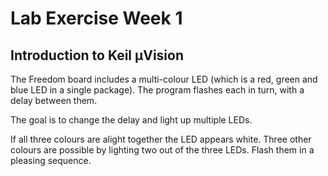 # Lab Exercise Week 1

## Introduction to Keil μVision

The Freedom board includes a multi-colour LED (which is a red, green and blue
LED in a single package). The program flashes each in turn, with a delay between
them.

The goal is to change the delay and light up multiple LEDs.

If all three colours are alight together the LED appears white. Three other
colours are possible by lighting two out of the three LEDs. Flash them in a
pleasing sequence.

